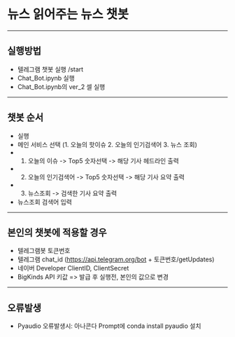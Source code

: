 # 뉴스 읽어주는 뉴스 챗봇
-------
## 실행방법
  - 텔레그램 챗봇 실행 /start
  - Chat_Bot.ipynb 실행
  - Chat_Bot.ipynb의 ver_2 셀 실행
------------
## 챗봇 순서
  - 실행
  - 메인 서비스 선택 (1. 오늘의 핫이슈 2. 오늘의 인기검색어 3. 뉴스 조회)
  - 1. 오늘의 이슈 -> Top5 숫자선택 -> 해당 기사 헤드라인 출력
  - 2. 오늘의 인기검색어 -> Top5 숫자선택 -> 해당 기사 요약 출력
  - 3. 뉴스조회 -> 검색한 기사 요약 출력
  - 뉴스조회 검색어 입력
  
------------------
## 본인의 챗봇에 적용할 경우
  - 텔레그램봇 토큰번호
  - 텔레그램 chat_id (https://api.telegram.org/bot + 토큰번호/getUpdates) 
  - 네이버 Developer ClientID, ClientSecret 
  - BigKinds API 키값
  => 발급 후 실행전, 본인의 값으로 변경
  

-------------------
## 오류발생
- Pyaudio 오류발생시: 아나콘다 Prompt에 conda install pyaudio 설치
  
